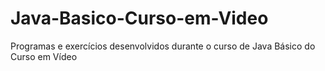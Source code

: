 # Java-Basico-Curso-em-Video
 Programas e exercícios desenvolvidos durante o curso de Java Básico do Curso em Vídeo
